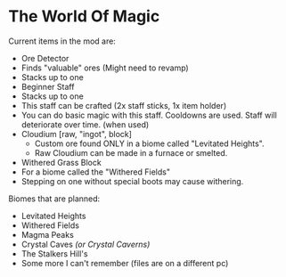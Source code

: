 # The World Of Magic
Current items in the mod are:
- Ore Detector 
 - Finds "valuable" ores (Might need to revamp)
 - Stacks up to one
- Beginner Staff
 - Stacks up to one
 - This staff can be crafted (2x staff sticks, 1x item holder)
 - You can do basic magic with this staff. Cooldowns are used. Staff will deteriorate over time. (when used)
- Cloudium [raw, "ingot", block]
  - Custom ore found ONLY in a biome called "Levitated Heights".
  - Raw Cloudium can be made in a furnace or smelted.
- Withered Grass Block
 - For a biome called the "Withered Fields"
 - Stepping on one without special boots may cause withering.

Biomes that are planned:
- Levitated Heights
- Withered Fields
- Magma Peaks
- Crystal Caves *(or Crystal Caverns)*
- The Stalkers Hill's
- Some more I can't remember (files are on a different pc)

